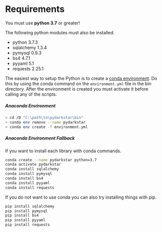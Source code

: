 # Requirements

You must use **python 3.7** or greater!

The following python modules must also be installed.

* python 3.7.3
* sqlalchemy 1.3.4
* pymysql 0.9.3
* bs4 4.7.1
* pyyaml 5.1
* requests 2.25.1

The easiest way to setup the Python is to create a [conda environment][conda].
Do this by using the conda command on the `environment.yml` file in the bin directory.
After the environment is created you must activate it before calling any of the scripts.

##### Anaconda Environment

```bash
> cd /D "C:\path\to\pydarkstar\bin"
> conda env remove --name pydarkstar
> conda env create -f environment.yml
```

[conda]: https://docs.conda.io/projects/conda/en/latest/user-guide/tasks/manage-environments.html

##### Anaconda Environment Fallback

If you want to install each library with conda commands.

```bash
conda create --name pydarkstar python=3.7
conda activate pydarkstar
conda install sqlalchemy
conda install pymysql
conda install bs4
conda install pyyaml
conda install requests
```

If you do not want to use conda you can also try installing things with pip.

```bash
pip install sqlalchemy
pip install pymysql
pip install bs4
pip install pyyaml
pip install requests
```
